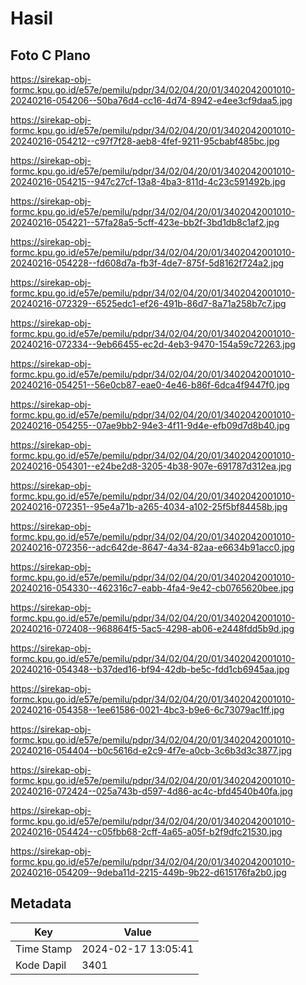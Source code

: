 # Hasil

## Foto C Plano

https://sirekap-obj-formc.kpu.go.id/e57e/pemilu/pdpr/34/02/04/20/01/3402042001010-20240216-054206--50ba76d4-cc16-4d74-8942-e4ee3cf9daa5.jpg

https://sirekap-obj-formc.kpu.go.id/e57e/pemilu/pdpr/34/02/04/20/01/3402042001010-20240216-054212--c97f7f28-aeb8-4fef-9211-95cbabf485bc.jpg

https://sirekap-obj-formc.kpu.go.id/e57e/pemilu/pdpr/34/02/04/20/01/3402042001010-20240216-054215--947c27cf-13a8-4ba3-811d-4c23c591492b.jpg

https://sirekap-obj-formc.kpu.go.id/e57e/pemilu/pdpr/34/02/04/20/01/3402042001010-20240216-054221--57fa28a5-5cff-423e-bb2f-3bd1db8c1af2.jpg

https://sirekap-obj-formc.kpu.go.id/e57e/pemilu/pdpr/34/02/04/20/01/3402042001010-20240216-054228--fd608d7a-fb3f-4de7-875f-5d8162f724a2.jpg

https://sirekap-obj-formc.kpu.go.id/e57e/pemilu/pdpr/34/02/04/20/01/3402042001010-20240216-072329--6525edc1-ef26-491b-86d7-8a71a258b7c7.jpg

https://sirekap-obj-formc.kpu.go.id/e57e/pemilu/pdpr/34/02/04/20/01/3402042001010-20240216-072334--9eb66455-ec2d-4eb3-9470-154a59c72263.jpg

https://sirekap-obj-formc.kpu.go.id/e57e/pemilu/pdpr/34/02/04/20/01/3402042001010-20240216-054251--56e0cb87-eae0-4e46-b86f-6dca4f9447f0.jpg

https://sirekap-obj-formc.kpu.go.id/e57e/pemilu/pdpr/34/02/04/20/01/3402042001010-20240216-054255--07ae9bb2-94e3-4f11-9d4e-efb09d7d8b40.jpg

https://sirekap-obj-formc.kpu.go.id/e57e/pemilu/pdpr/34/02/04/20/01/3402042001010-20240216-054301--e24be2d8-3205-4b38-907e-691787d312ea.jpg

https://sirekap-obj-formc.kpu.go.id/e57e/pemilu/pdpr/34/02/04/20/01/3402042001010-20240216-072351--95e4a71b-a265-4034-a102-25f5bf84458b.jpg

https://sirekap-obj-formc.kpu.go.id/e57e/pemilu/pdpr/34/02/04/20/01/3402042001010-20240216-072356--adc642de-8647-4a34-82aa-e6634b91acc0.jpg

https://sirekap-obj-formc.kpu.go.id/e57e/pemilu/pdpr/34/02/04/20/01/3402042001010-20240216-054330--462316c7-eabb-4fa4-9e42-cb0765620bee.jpg

https://sirekap-obj-formc.kpu.go.id/e57e/pemilu/pdpr/34/02/04/20/01/3402042001010-20240216-072408--968864f5-5ac5-4298-ab06-e2448fdd5b9d.jpg

https://sirekap-obj-formc.kpu.go.id/e57e/pemilu/pdpr/34/02/04/20/01/3402042001010-20240216-054348--b37ded16-bf94-42db-be5c-fdd1cb6945aa.jpg

https://sirekap-obj-formc.kpu.go.id/e57e/pemilu/pdpr/34/02/04/20/01/3402042001010-20240216-054358--1ee61586-0021-4bc3-b9e6-6c73079ac1ff.jpg

https://sirekap-obj-formc.kpu.go.id/e57e/pemilu/pdpr/34/02/04/20/01/3402042001010-20240216-054404--b0c5616d-e2c9-4f7e-a0cb-3c6b3d3c3877.jpg

https://sirekap-obj-formc.kpu.go.id/e57e/pemilu/pdpr/34/02/04/20/01/3402042001010-20240216-072424--025a743b-d597-4d86-ac4c-bfd4540b40fa.jpg

https://sirekap-obj-formc.kpu.go.id/e57e/pemilu/pdpr/34/02/04/20/01/3402042001010-20240216-054424--c05fbb68-2cff-4a65-a05f-b2f9dfc21530.jpg

https://sirekap-obj-formc.kpu.go.id/e57e/pemilu/pdpr/34/02/04/20/01/3402042001010-20240216-054209--9deba11d-2215-449b-9b22-d615176fa2b0.jpg


## Metadata

| Key        | Value               |
| ---------- | ------------------- |
| Time Stamp | 2024-02-17 13:05:41 |
| Kode Dapil | 3401                |



